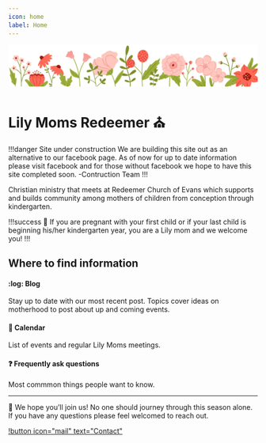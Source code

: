```yaml
---
icon: home
label: Home
---
```


![](files/banner-flowers.jpg)

# Lily Moms Redeemer ⛪

!!!danger Site under construction
We are building this site out as an alternative to our facebook page. As of now for up to date information please visit facebook and for those without facebook we hope to have this site completed soon. -Contruction Team
!!!

Christian ministry that meets at Redeemer Church of Evans which supports and builds community among mothers of children from conception through kindergarten.

!!!success
🤰 If you are pregnant with your first child or if your last child is beginning his/her kindergarten year, you are a Lily mom and we welcome you!
!!!

## Where to find information

#### :log: Blog
Stay up to date with our most recent post. Topics cover ideas on motherhood to post about up and coming events.

#### :calendar: Calendar
List of events and regular Lily Moms meetings.

#### :question: Frequently ask questions
Most commmon things people want to know.

---

💖 We hope you’ll join us! No one should journey through this season alone. If you have any questions please feel welcomed to reach out.

[!button icon="mail" text="Contact"](contact.md)



